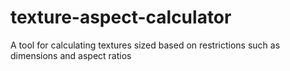 # texture-aspect-calculator
A tool for calculating textures sized based on restrictions such as dimensions and aspect ratios
